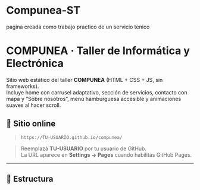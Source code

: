 # Compunea-ST
pagina creada como trabajo practico de un servicio tenico 

# COMPUNEA · Taller de Informática y Electrónica

Sitio web estático del taller **COMPUNEA** (HTML + CSS + JS, sin frameworks).  
Incluye home con carrusel adaptativo, sección de servicios, contacto con mapa y “Sobre nosotros”, menú hamburguesa accesible y animaciones suaves al hacer scroll.

## 🔗 Sitio online
> `https://TU-USUARIO.github.io/compunea/`

> Reemplazá **TU-USUARIO** por tu usuario de GitHub.  
> La URL aparece en **Settings → Pages** cuando habilitás GitHub Pages.

---

## 📁 Estructura

